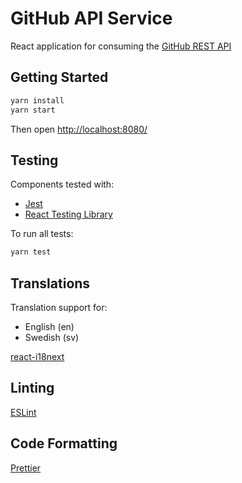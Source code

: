 # GitHub API Service

React application for consuming the [GitHub REST API](https://docs.github.com/en/free-pro-team@latest/rest)

## Getting Started

```sh
yarn install
yarn start
```

Then open [http://localhost:8080/](http://localhost:8080/)

## Testing

Components tested with:

-   [Jest](https://testing-library.com/docs/react-testing-library/intro)
-   [React Testing Library](https://jestjs.io/)

To run all tests:

```sh
yarn test
```

## Translations

Translation support for:

-   English (en)
-   Swedish (sv)

[react-i18next](https://react.i18next.com/)

## Linting

[ESLint](https://eslint.org/)

## Code Formatting

[Prettier](https://prettier.io/)
